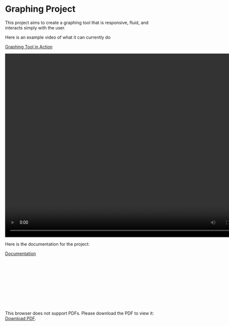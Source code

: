 # Graphing Project
This project aims to create a graphing tool that is responsive, fluid, and interacts simply with the user.

Here is an example video of what it can currently do

<a href="http://htmlpreview.github.com/?https://github.com/Leafy1201/graphing/blob/master/html/video.html" target="_blank">Graphing Tool in Action</a>

<video width="800" height="600" preload controls autoplay>
  <source src="https://github.com/Leafy1201/graphing/raw/master/html/video.html" type="video/mp4">
Your browser does not support the video tag.
</video>

Here is the documentation for the project:

<a href="https://github.com/Leafy1201/graphing/blob/master/doc/main.pdf" target="_blank">Documentation</a>

<object data="https://github.com/Leafy1201/graphing/raw/master/doc/main.pdf" type="application/pdf" width="700px" height="700px">
    <embed src="https://github.com/Leafy1201/graphing/raw/master/doc/main.pdf">
        <p>This browser does not support PDFs. Please download the PDF to view it: <a href="https://github.com/Leafy1201/graphing/raw/master/doc/main.pdf">Download PDF</a>.</p>
    </embed>
</object>